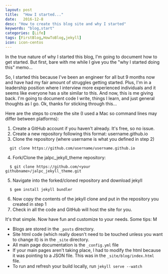 ```yaml
---
layout: post
title:  "How I started..."
date:   2016-12-8
desc: "How to create this blog site and why I started"
keywords: "blog,start"
categories: [Life]
tags: [FirstBlog,HowToBlog,jekyll]
icon: icon-centos
---
```


In the true nature of why I started this blog, I'm going to document how to get started.  But first, bare with me while I give you the "why I started doing this" memo...

So, I started this because I've been an engineer for all but 9 months now and have had my fair amount of struggles getting started.  Plus, I'm in a leadership position where I interview more experienced individuals and it seems like everyone has a site similar to this. And now, this is me giving back.  I'm going to document code I write, things I learn, and just general thoughts as I go.  Ok, thanks for sticking through this...

Here are the steps to create the site (I used a Mac so command lines may differ between platforms):

1. Create a GitHub account if you haven't already.  It's free, so no issue.
2. Create a new repository following this format: username.github.io
3. Clone the repository (where username is what you defined in step 2)
```
  git clone https://github.com/username/username.github.io
```
4. Fork/Clone the jalpc_jekyll_theme repository:
```
  $ git clone https://github.com/<your githubname>/jalpc_jekyll_theme.git
```
5. Navigate into the forked/cloned repository and download jekyll
```
  $ gem install jekyll bundler
```
6. Now copy the contents of the jekyll clone and put in the repository you created in step 1
7. Check in all the code and GitHub will host the site for you.

It's that simple.  Now have fun and customize to your needs.  Some tips:
M
* Blogs are stored in the `_posts` directory.
* Site html code (which really doesn't need to be touched unless you want to change it) is in the `_site` directory.
* All main page documentation is the `_config.yml` file
* If your main pages aren't taking place, I had to modify the html because it was pointing to a JSON file.  This was in the `_site/blog/index.html` file.
* To run and refresh your build locally, run `jekyll serve --watch`
